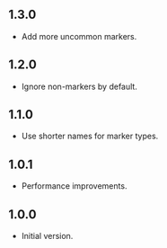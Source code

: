 ## 1.3.0

- Add more uncommon markers.

## 1.2.0

- Ignore non-markers by default.

## 1.1.0

- Use shorter names for marker types.

## 1.0.1

- Performance improvements.

## 1.0.0

- Initial version.
